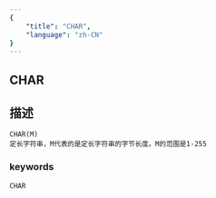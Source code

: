 ```yaml
---
{
    "title": "CHAR",
    "language": "zh-CN"
}
---
```


## CHAR
## 描述
    CHAR(M)
    定长字符串，M代表的是定长字符串的字节长度。M的范围是1-255

### keywords

    CHAR
